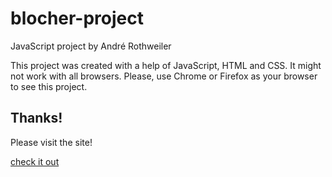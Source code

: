 # blocher-project
JavaScript project by André Rothweiler

This project was created with a help of JavaScript, HTML and CSS.
It might not work with all browsers. Please, use Chrome or Firefox
as your browser to see this project.

Thanks!
---------------------------------------------------
Please visit the site!

<bold><a href="https://arothweiler.github.io/blocher-project">check it out</a><bold/>

